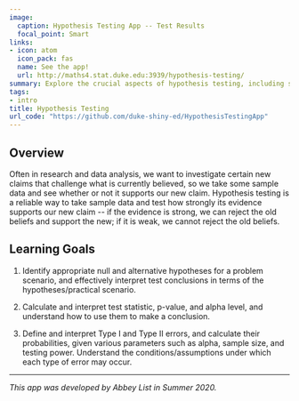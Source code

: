 ```yaml
---
image:
  caption: Hypothesis Testing App -- Test Results
  focal_point: Smart
links:
- icon: atom
  icon_pack: fas
  name: See the app!
  url: http://maths4.stat.duke.edu:3939/hypothesis-testing/
summary: Explore the crucial aspects of hypothesis testing, including setting the hypotheses, calculating the test statistic and p-value, making conclusions, and navigating errors.
tags:
- intro
title: Hypothesis Testing
url_code: "https://github.com/duke-shiny-ed/HypothesisTestingApp"
---
```



## Overview

Often in research and data analysis, we want to investigate certain new claims that challenge what is currently believed, so we take some sample data and see whether or not it supports our new claim. Hypothesis testing is a reliable way to take sample data and test how strongly its evidence supports our new claim -- if the evidence is strong, we can reject the old beliefs and support the new; if it is weak, we cannot reject the old beliefs.  

## Learning Goals

1. Identify appropriate null and alternative hypotheses for a problem scenario, and effectively interpret test conclusions in terms of the hypotheses/practical scenario.  

2. Calculate and interpret test statistic, p-value, and alpha level, and understand how to use them to make a conclusion.   

3. Define and interpret Type I and Type II errors, and calculate their probabilities, given various parameters such as alpha, sample size, and testing power. Understand the conditions/assumptions under which each type of error may occur.  

---

*This app was developed by Abbey List in Summer 2020.*

